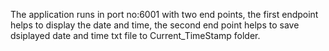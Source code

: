The application runs in port no:6001 with two end points, the first endpoint helps to display the date and time, the second end point helps to save dsiplayed date and time txt file to Current_TimeStamp folder.
